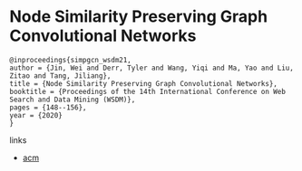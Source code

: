 # Node Similarity Preserving Graph Convolutional Networks

```
@inproceedings{simpgcn_wsdm21,
author = {Jin, Wei and Derr, Tyler and Wang, Yiqi and Ma, Yao and Liu, Zitao and Tang, Jiliang},
title = {Node Similarity Preserving Graph Convolutional Networks},
booktitle = {Proceedings of the 14th International Conference on Web Search and Data Mining (WSDM)},
pages = {148--156},
year = {2020}
}
```

links
- [acm](https://dl.acm.org/doi/abs/10.1145/3437963.3441735)
